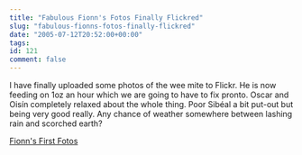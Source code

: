 ```yaml
---
title: "Fabulous Fionn's Fotos Finally Flickred"
slug: "fabulous-fionns-fotos-finally-flickred"
date: "2005-07-12T20:52:00+00:00"
tags:
id: 121
comment: false
---
```


<div style="clear:both;"></div>I have finally uploaded some photos of the wee mite to Flickr. He is now feeding on 1oz an hour which we are going to have to fix pronto. Oscar and Oisín completely relaxed about the whole thing. Poor Sibéal a bit put-out but being very good really. Any chance of weather somewhere between lashing rain and scorched earth?

[Fionn's First Fotos](http://www.flickr.com/photos/bandon1/sets/581146/)<div style="clear:both; padding-bottom: 0.25em;"></div>
